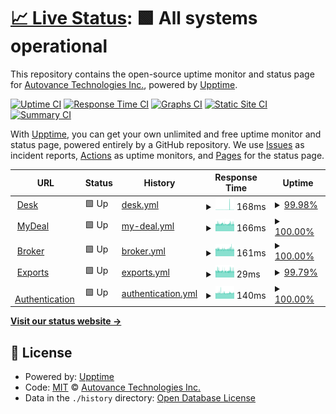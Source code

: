 # [📈 Live Status](https://status.autovance.com): <!--live status--> **🟩 All systems operational**

This repository contains the open-source uptime monitor and status page for [Autovance Technologies Inc.](https://status.autovance.com), powered by [Upptime](https://github.com/upptime/upptime).

[![Uptime CI](https://github.com/koj-co/upptime/workflows/Uptime%20CI/badge.svg)](https://github.com/koj-co/upptime/actions?query=workflow%3A%22Uptime+CI%22)
[![Response Time CI](https://github.com/koj-co/upptime/workflows/Response%20Time%20CI/badge.svg)](https://github.com/koj-co/upptime/actions?query=workflow%3A%22Response+Time+CI%22)
[![Graphs CI](https://github.com/koj-co/upptime/workflows/Graphs%20CI/badge.svg)](https://github.com/koj-co/upptime/actions?query=workflow%3A%22Graphs+CI%22)
[![Static Site CI](https://github.com/koj-co/upptime/workflows/Static%20Site%20CI/badge.svg)](https://github.com/koj-co/upptime/actions?query=workflow%3A%22Static+Site+CI%22)
[![Summary CI](https://github.com/koj-co/upptime/workflows/Summary%20CI/badge.svg)](https://github.com/koj-co/upptime/actions?query=workflow%3A%22Summary+CI%22)

With [Upptime](https://upptime.js.org), you can get your own unlimited and free uptime monitor and status page, powered entirely by a GitHub repository. We use [Issues](https://github.com/autovance/uptime/issues) as incident reports, [Actions](https://github.com/autovance/uptime/actions) as uptime monitors, and [Pages](https://status.autovance.com) for the status page.

<!--start: status pages-->
<!-- This summary is generated by Upptime (https://github.com/upptime/upptime) -->
<!-- Do not edit this manually, your changes will be overwritten -->
<!-- prettier-ignore -->
| URL | Status | History | Response Time | Uptime |
| --- | ------ | ------- | ------------- | ------ |
| <img alt="" src="https://favicons.githubusercontent.com/skywalker.autovance.com" height="13"> [Desk](https://skywalker.autovance.com/health) | 🟩 Up | [desk.yml](https://github.com/autovance/uptime/commits/HEAD/history/desk.yml) | <details><summary><img alt="Response time graph" src="./graphs/desk/response-time-week.png" height="20"> 168ms</summary><br><a href="https://status.autovance.com/history/desk"><img alt="Response time 210" src="https://img.shields.io/endpoint?url=https%3A%2F%2Fraw.githubusercontent.com%2Fautovance%2Fuptime%2FHEAD%2Fapi%2Fdesk%2Fresponse-time.json"></a><br><a href="https://status.autovance.com/history/desk"><img alt="24-hour response time 164" src="https://img.shields.io/endpoint?url=https%3A%2F%2Fraw.githubusercontent.com%2Fautovance%2Fuptime%2FHEAD%2Fapi%2Fdesk%2Fresponse-time-day.json"></a><br><a href="https://status.autovance.com/history/desk"><img alt="7-day response time 168" src="https://img.shields.io/endpoint?url=https%3A%2F%2Fraw.githubusercontent.com%2Fautovance%2Fuptime%2FHEAD%2Fapi%2Fdesk%2Fresponse-time-week.json"></a><br><a href="https://status.autovance.com/history/desk"><img alt="30-day response time 168" src="https://img.shields.io/endpoint?url=https%3A%2F%2Fraw.githubusercontent.com%2Fautovance%2Fuptime%2FHEAD%2Fapi%2Fdesk%2Fresponse-time-month.json"></a><br><a href="https://status.autovance.com/history/desk"><img alt="1-year response time 210" src="https://img.shields.io/endpoint?url=https%3A%2F%2Fraw.githubusercontent.com%2Fautovance%2Fuptime%2FHEAD%2Fapi%2Fdesk%2Fresponse-time-year.json"></a></details> | <details><summary><a href="https://status.autovance.com/history/desk">99.98%</a></summary><a href="https://status.autovance.com/history/desk"><img alt="All-time uptime 99.96%" src="https://img.shields.io/endpoint?url=https%3A%2F%2Fraw.githubusercontent.com%2Fautovance%2Fuptime%2FHEAD%2Fapi%2Fdesk%2Fuptime.json"></a><br><a href="https://status.autovance.com/history/desk"><img alt="24-hour uptime 100.00%" src="https://img.shields.io/endpoint?url=https%3A%2F%2Fraw.githubusercontent.com%2Fautovance%2Fuptime%2FHEAD%2Fapi%2Fdesk%2Fuptime-day.json"></a><br><a href="https://status.autovance.com/history/desk"><img alt="7-day uptime 99.98%" src="https://img.shields.io/endpoint?url=https%3A%2F%2Fraw.githubusercontent.com%2Fautovance%2Fuptime%2FHEAD%2Fapi%2Fdesk%2Fuptime-week.json"></a><br><a href="https://status.autovance.com/history/desk"><img alt="30-day uptime 99.94%" src="https://img.shields.io/endpoint?url=https%3A%2F%2Fraw.githubusercontent.com%2Fautovance%2Fuptime%2FHEAD%2Fapi%2Fdesk%2Fuptime-month.json"></a><br><a href="https://status.autovance.com/history/desk"><img alt="1-year uptime 99.96%" src="https://img.shields.io/endpoint?url=https%3A%2F%2Fraw.githubusercontent.com%2Fautovance%2Fuptime%2FHEAD%2Fapi%2Fdesk%2Fuptime-year.json"></a></details>
| <img alt="" src="https://favicons.githubusercontent.com/services.autovance.com" height="13"> [MyDeal](https://services.autovance.com/public/health) | 🟩 Up | [my-deal.yml](https://github.com/autovance/uptime/commits/HEAD/history/my-deal.yml) | <details><summary><img alt="Response time graph" src="./graphs/my-deal/response-time-week.png" height="20"> 166ms</summary><br><a href="https://status.autovance.com/history/my-deal"><img alt="Response time 203" src="https://img.shields.io/endpoint?url=https%3A%2F%2Fraw.githubusercontent.com%2Fautovance%2Fuptime%2FHEAD%2Fapi%2Fmy-deal%2Fresponse-time.json"></a><br><a href="https://status.autovance.com/history/my-deal"><img alt="24-hour response time 164" src="https://img.shields.io/endpoint?url=https%3A%2F%2Fraw.githubusercontent.com%2Fautovance%2Fuptime%2FHEAD%2Fapi%2Fmy-deal%2Fresponse-time-day.json"></a><br><a href="https://status.autovance.com/history/my-deal"><img alt="7-day response time 166" src="https://img.shields.io/endpoint?url=https%3A%2F%2Fraw.githubusercontent.com%2Fautovance%2Fuptime%2FHEAD%2Fapi%2Fmy-deal%2Fresponse-time-week.json"></a><br><a href="https://status.autovance.com/history/my-deal"><img alt="30-day response time 165" src="https://img.shields.io/endpoint?url=https%3A%2F%2Fraw.githubusercontent.com%2Fautovance%2Fuptime%2FHEAD%2Fapi%2Fmy-deal%2Fresponse-time-month.json"></a><br><a href="https://status.autovance.com/history/my-deal"><img alt="1-year response time 203" src="https://img.shields.io/endpoint?url=https%3A%2F%2Fraw.githubusercontent.com%2Fautovance%2Fuptime%2FHEAD%2Fapi%2Fmy-deal%2Fresponse-time-year.json"></a></details> | <details><summary><a href="https://status.autovance.com/history/my-deal">100.00%</a></summary><a href="https://status.autovance.com/history/my-deal"><img alt="All-time uptime 100.00%" src="https://img.shields.io/endpoint?url=https%3A%2F%2Fraw.githubusercontent.com%2Fautovance%2Fuptime%2FHEAD%2Fapi%2Fmy-deal%2Fuptime.json"></a><br><a href="https://status.autovance.com/history/my-deal"><img alt="24-hour uptime 100.00%" src="https://img.shields.io/endpoint?url=https%3A%2F%2Fraw.githubusercontent.com%2Fautovance%2Fuptime%2FHEAD%2Fapi%2Fmy-deal%2Fuptime-day.json"></a><br><a href="https://status.autovance.com/history/my-deal"><img alt="7-day uptime 100.00%" src="https://img.shields.io/endpoint?url=https%3A%2F%2Fraw.githubusercontent.com%2Fautovance%2Fuptime%2FHEAD%2Fapi%2Fmy-deal%2Fuptime-week.json"></a><br><a href="https://status.autovance.com/history/my-deal"><img alt="30-day uptime 99.98%" src="https://img.shields.io/endpoint?url=https%3A%2F%2Fraw.githubusercontent.com%2Fautovance%2Fuptime%2FHEAD%2Fapi%2Fmy-deal%2Fuptime-month.json"></a><br><a href="https://status.autovance.com/history/my-deal"><img alt="1-year uptime 100.00%" src="https://img.shields.io/endpoint?url=https%3A%2F%2Fraw.githubusercontent.com%2Fautovance%2Fuptime%2FHEAD%2Fapi%2Fmy-deal%2Fuptime-year.json"></a></details>
| <img alt="" src="https://favicons.githubusercontent.com/broker.autovance.com" height="13"> [Broker](https://broker.autovance.com/health) | 🟩 Up | [broker.yml](https://github.com/autovance/uptime/commits/HEAD/history/broker.yml) | <details><summary><img alt="Response time graph" src="./graphs/broker/response-time-week.png" height="20"> 161ms</summary><br><a href="https://status.autovance.com/history/broker"><img alt="Response time 197" src="https://img.shields.io/endpoint?url=https%3A%2F%2Fraw.githubusercontent.com%2Fautovance%2Fuptime%2FHEAD%2Fapi%2Fbroker%2Fresponse-time.json"></a><br><a href="https://status.autovance.com/history/broker"><img alt="24-hour response time 164" src="https://img.shields.io/endpoint?url=https%3A%2F%2Fraw.githubusercontent.com%2Fautovance%2Fuptime%2FHEAD%2Fapi%2Fbroker%2Fresponse-time-day.json"></a><br><a href="https://status.autovance.com/history/broker"><img alt="7-day response time 161" src="https://img.shields.io/endpoint?url=https%3A%2F%2Fraw.githubusercontent.com%2Fautovance%2Fuptime%2FHEAD%2Fapi%2Fbroker%2Fresponse-time-week.json"></a><br><a href="https://status.autovance.com/history/broker"><img alt="30-day response time 161" src="https://img.shields.io/endpoint?url=https%3A%2F%2Fraw.githubusercontent.com%2Fautovance%2Fuptime%2FHEAD%2Fapi%2Fbroker%2Fresponse-time-month.json"></a><br><a href="https://status.autovance.com/history/broker"><img alt="1-year response time 197" src="https://img.shields.io/endpoint?url=https%3A%2F%2Fraw.githubusercontent.com%2Fautovance%2Fuptime%2FHEAD%2Fapi%2Fbroker%2Fresponse-time-year.json"></a></details> | <details><summary><a href="https://status.autovance.com/history/broker">100.00%</a></summary><a href="https://status.autovance.com/history/broker"><img alt="All-time uptime 99.97%" src="https://img.shields.io/endpoint?url=https%3A%2F%2Fraw.githubusercontent.com%2Fautovance%2Fuptime%2FHEAD%2Fapi%2Fbroker%2Fuptime.json"></a><br><a href="https://status.autovance.com/history/broker"><img alt="24-hour uptime 100.00%" src="https://img.shields.io/endpoint?url=https%3A%2F%2Fraw.githubusercontent.com%2Fautovance%2Fuptime%2FHEAD%2Fapi%2Fbroker%2Fuptime-day.json"></a><br><a href="https://status.autovance.com/history/broker"><img alt="7-day uptime 100.00%" src="https://img.shields.io/endpoint?url=https%3A%2F%2Fraw.githubusercontent.com%2Fautovance%2Fuptime%2FHEAD%2Fapi%2Fbroker%2Fuptime-week.json"></a><br><a href="https://status.autovance.com/history/broker"><img alt="30-day uptime 99.95%" src="https://img.shields.io/endpoint?url=https%3A%2F%2Fraw.githubusercontent.com%2Fautovance%2Fuptime%2FHEAD%2Fapi%2Fbroker%2Fuptime-month.json"></a><br><a href="https://status.autovance.com/history/broker"><img alt="1-year uptime 99.97%" src="https://img.shields.io/endpoint?url=https%3A%2F%2Fraw.githubusercontent.com%2Fautovance%2Fuptime%2FHEAD%2Fapi%2Fbroker%2Fuptime-year.json"></a></details>
| <img alt="" src="https://favicons.githubusercontent.com/services.autovance.com" height="13"> [Exports](https://services.autovance.com/exports/health) | 🟩 Up | [exports.yml](https://github.com/autovance/uptime/commits/HEAD/history/exports.yml) | <details><summary><img alt="Response time graph" src="./graphs/exports/response-time-week.png" height="20"> 29ms</summary><br><a href="https://status.autovance.com/history/exports"><img alt="Response time 33" src="https://img.shields.io/endpoint?url=https%3A%2F%2Fraw.githubusercontent.com%2Fautovance%2Fuptime%2FHEAD%2Fapi%2Fexports%2Fresponse-time.json"></a><br><a href="https://status.autovance.com/history/exports"><img alt="24-hour response time 30" src="https://img.shields.io/endpoint?url=https%3A%2F%2Fraw.githubusercontent.com%2Fautovance%2Fuptime%2FHEAD%2Fapi%2Fexports%2Fresponse-time-day.json"></a><br><a href="https://status.autovance.com/history/exports"><img alt="7-day response time 29" src="https://img.shields.io/endpoint?url=https%3A%2F%2Fraw.githubusercontent.com%2Fautovance%2Fuptime%2FHEAD%2Fapi%2Fexports%2Fresponse-time-week.json"></a><br><a href="https://status.autovance.com/history/exports"><img alt="30-day response time 29" src="https://img.shields.io/endpoint?url=https%3A%2F%2Fraw.githubusercontent.com%2Fautovance%2Fuptime%2FHEAD%2Fapi%2Fexports%2Fresponse-time-month.json"></a><br><a href="https://status.autovance.com/history/exports"><img alt="1-year response time 33" src="https://img.shields.io/endpoint?url=https%3A%2F%2Fraw.githubusercontent.com%2Fautovance%2Fuptime%2FHEAD%2Fapi%2Fexports%2Fresponse-time-year.json"></a></details> | <details><summary><a href="https://status.autovance.com/history/exports">99.79%</a></summary><a href="https://status.autovance.com/history/exports"><img alt="All-time uptime 99.92%" src="https://img.shields.io/endpoint?url=https%3A%2F%2Fraw.githubusercontent.com%2Fautovance%2Fuptime%2FHEAD%2Fapi%2Fexports%2Fuptime.json"></a><br><a href="https://status.autovance.com/history/exports"><img alt="24-hour uptime 100.00%" src="https://img.shields.io/endpoint?url=https%3A%2F%2Fraw.githubusercontent.com%2Fautovance%2Fuptime%2FHEAD%2Fapi%2Fexports%2Fuptime-day.json"></a><br><a href="https://status.autovance.com/history/exports"><img alt="7-day uptime 99.79%" src="https://img.shields.io/endpoint?url=https%3A%2F%2Fraw.githubusercontent.com%2Fautovance%2Fuptime%2FHEAD%2Fapi%2Fexports%2Fuptime-week.json"></a><br><a href="https://status.autovance.com/history/exports"><img alt="30-day uptime 99.39%" src="https://img.shields.io/endpoint?url=https%3A%2F%2Fraw.githubusercontent.com%2Fautovance%2Fuptime%2FHEAD%2Fapi%2Fexports%2Fuptime-month.json"></a><br><a href="https://status.autovance.com/history/exports"><img alt="1-year uptime 99.92%" src="https://img.shields.io/endpoint?url=https%3A%2F%2Fraw.githubusercontent.com%2Fautovance%2Fuptime%2FHEAD%2Fapi%2Fexports%2Fuptime-year.json"></a></details>
| <img alt="" src="https://favicons.githubusercontent.com/skywalker.autovance.com" height="13"> [Authentication](https://skywalker.autovance.com/login) | 🟩 Up | [authentication.yml](https://github.com/autovance/uptime/commits/HEAD/history/authentication.yml) | <details><summary><img alt="Response time graph" src="./graphs/authentication/response-time-week.png" height="20"> 140ms</summary><br><a href="https://status.autovance.com/history/authentication"><img alt="Response time 148" src="https://img.shields.io/endpoint?url=https%3A%2F%2Fraw.githubusercontent.com%2Fautovance%2Fuptime%2FHEAD%2Fapi%2Fauthentication%2Fresponse-time.json"></a><br><a href="https://status.autovance.com/history/authentication"><img alt="24-hour response time 139" src="https://img.shields.io/endpoint?url=https%3A%2F%2Fraw.githubusercontent.com%2Fautovance%2Fuptime%2FHEAD%2Fapi%2Fauthentication%2Fresponse-time-day.json"></a><br><a href="https://status.autovance.com/history/authentication"><img alt="7-day response time 140" src="https://img.shields.io/endpoint?url=https%3A%2F%2Fraw.githubusercontent.com%2Fautovance%2Fuptime%2FHEAD%2Fapi%2Fauthentication%2Fresponse-time-week.json"></a><br><a href="https://status.autovance.com/history/authentication"><img alt="30-day response time 142" src="https://img.shields.io/endpoint?url=https%3A%2F%2Fraw.githubusercontent.com%2Fautovance%2Fuptime%2FHEAD%2Fapi%2Fauthentication%2Fresponse-time-month.json"></a><br><a href="https://status.autovance.com/history/authentication"><img alt="1-year response time 148" src="https://img.shields.io/endpoint?url=https%3A%2F%2Fraw.githubusercontent.com%2Fautovance%2Fuptime%2FHEAD%2Fapi%2Fauthentication%2Fresponse-time-year.json"></a></details> | <details><summary><a href="https://status.autovance.com/history/authentication">100.00%</a></summary><a href="https://status.autovance.com/history/authentication"><img alt="All-time uptime 99.96%" src="https://img.shields.io/endpoint?url=https%3A%2F%2Fraw.githubusercontent.com%2Fautovance%2Fuptime%2FHEAD%2Fapi%2Fauthentication%2Fuptime.json"></a><br><a href="https://status.autovance.com/history/authentication"><img alt="24-hour uptime 100.00%" src="https://img.shields.io/endpoint?url=https%3A%2F%2Fraw.githubusercontent.com%2Fautovance%2Fuptime%2FHEAD%2Fapi%2Fauthentication%2Fuptime-day.json"></a><br><a href="https://status.autovance.com/history/authentication"><img alt="7-day uptime 100.00%" src="https://img.shields.io/endpoint?url=https%3A%2F%2Fraw.githubusercontent.com%2Fautovance%2Fuptime%2FHEAD%2Fapi%2Fauthentication%2Fuptime-week.json"></a><br><a href="https://status.autovance.com/history/authentication"><img alt="30-day uptime 99.95%" src="https://img.shields.io/endpoint?url=https%3A%2F%2Fraw.githubusercontent.com%2Fautovance%2Fuptime%2FHEAD%2Fapi%2Fauthentication%2Fuptime-month.json"></a><br><a href="https://status.autovance.com/history/authentication"><img alt="1-year uptime 99.96%" src="https://img.shields.io/endpoint?url=https%3A%2F%2Fraw.githubusercontent.com%2Fautovance%2Fuptime%2FHEAD%2Fapi%2Fauthentication%2Fuptime-year.json"></a></details>

<!--end: status pages-->

[**Visit our status website →**](https://status.autovance.com)

## 📄 License

- Powered by: [Upptime](https://github.com/upptime/upptime)
- Code: [MIT](./LICENSE) © [Autovance Technologies Inc.](https://status.autovance.com)
- Data in the `./history` directory: [Open Database License](https://opendatacommons.org/licenses/odbl/1-0/)
